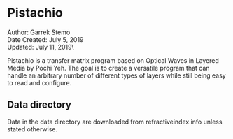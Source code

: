 # Pistachio

Author: Garrek Stemo\
Date Created: July 5, 2019\
Updated: July 11, 2019\

Pistachio is a transfer matrix program based on Optical Waves in Layered Media by Pochi Yeh.
The goal is to create a versatile program that can handle an arbitrary number of different types of 
layers while still being easy to read and configure.


## Data directory

Data in the data directory are downloaded from refractiveindex.info unless stated otherwise.
